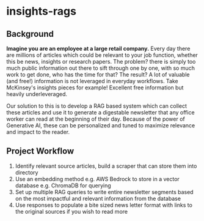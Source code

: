 # insights-rags

## Background
__Imagine you are an employee at a large retail company.__ Every day there are millions of articles which could be relevant to your job function, whether this be news, insights or research papers. The problem? there is simply too much public information out there to sift through one by one, with so much work to get done, who has the time for that? The result? A lot of valuable (and free!) information is not leveraged in everyday workflows. Take McKinsey's insights pieces for example! Excellent free information but heavily underleveraged.

Our solution to this is to develop a RAG based system which can collect these articles and use it to generate a digestable newsletter that any office worker can read at the beginning of their day. Because of the power of Generative AI, these can be personalized and tuned to maximize relevance and impact to the reader. 

## Project Workflow
1. Identify relevant source articles, build a scraper that can store them into directory
2. Use an embedding method e.g. AWS Bedrock to store in a vector database e.g. ChromaDB for querying
3. Set up multiple RAG queries to write entire newsletter segments based on the most impactful and relevant information from the database
4. Use responses to populate a bite sized news letter format with links to the original sources if you wish to read more
